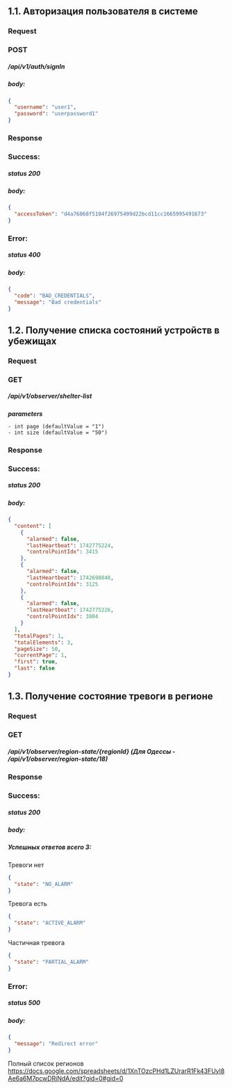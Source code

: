 ## 1.1. Авторизация пользователя в системе

### Request

### POST

##### /api/v1/auth/signIn

##### body:

```json
{
  "username": "user1",
  "password": "userpassword1"
}
```

### Response

### Success:

##### status 200

##### body:

```json
{
  "accessToken": "d4a76068f5104f26975499d22bcd11cc1665995491673"
}
```

### Error:

##### status 400

##### body:

```json
{
  "code": "BAD_CREDENTIALS",
  "message": "Bad credentials"
}
```

## 1.2. Получение списка состояний устройств в убежищах

### Request

### GET

##### /api/v1/observer/shelter-list

_**parameters**_

```
- int page (defaultValue = "1")
- int size (defaultValue = "50")
```

### Response

### Success:

##### status 200

##### body:

```json
{
  "content": [
    {
      "alarmed": false,
      "lastHeartbeat": 1742775224,
      "controlPointIdx": 3415
    },
    {
      "alarmed": false,
      "lastHeartbeat": 1742698848,
      "controlPointIdx": 3125
    },
    {
      "alarmed": false,
      "lastHeartbeat": 1742775226,
      "controlPointIdx": 3804
    }
  ],
  "totalPages": 1,
  "totalElements": 3,
  "pageSize": 50,
  "currentPage": 1,
  "first": true,
  "last": false
}
```

## 1.3. Получение состояние тревоги в регионе

### Request

### GET

##### /api/v1/observer/region-state/{regionId}   (Для Одессы - /api/v1/observer/region-state/18)

### Response
### Success:
##### status 200
##### body:

##### Успешных ответов всего 3:

Тревоги нет
```json
{
  "state": "NO_ALARM"
}
```


Тревога есть

```json
{
  "state": "ACTIVE_ALARM"
}
```


Частичная тревога
```json
{
  "state": "PARTIAL_ALARM"
}
```

### Error:

##### status 500

##### body:

```json
{
  "message": "Redirect error"
}
```

Полный список регионов
https://docs.google.com/spreadsheets/d/1XnTOzcPHd1LZUrarR1Fk43FUyl8Ae6a6M7pcwDRjNdA/edit?gid=0#gid=0
